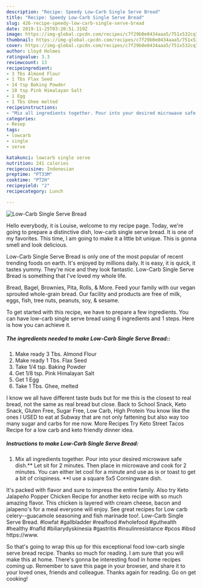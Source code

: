 ```yaml
---
description: "Recipe: Speedy Low-Carb Single Serve Bread"
title: "Recipe: Speedy Low-Carb Single Serve Bread"
slug: 426-recipe-speedy-low-carb-single-serve-bread
date: 2019-11-25T03:20:51.319Z
image: https://img-global.cpcdn.com/recipes/c7f29b0e0434aaa5/751x532cq70/low-carb-single-serve-bread-recipe-main-photo.jpg
thumbnail: https://img-global.cpcdn.com/recipes/c7f29b0e0434aaa5/751x532cq70/low-carb-single-serve-bread-recipe-main-photo.jpg
cover: https://img-global.cpcdn.com/recipes/c7f29b0e0434aaa5/751x532cq70/low-carb-single-serve-bread-recipe-main-photo.jpg
author: Lloyd Holmes
ratingvalue: 3.3
reviewcount: 13
recipeingredient:
- 3 Tbs Almond Flour
- 1 Tbs Flax Seed
- 14 tsp Baking Powder
- 18 tsp Pink Himalayan Salt
- 1 Egg
- 1 Tbs Ghee melted
recipeinstructions:
- "Mix all ingredients together. Pour into your desired microwave safe dish.** Let sit for 2 minutes. Then place in microwave and cook for 2 minutes. You can either let cool for a minute and use as is or toast to get a bit of crispiness. **I use a square 5x5 Corningware dish."
categories:
- Resep
tags:
- lowcarb
- single
- serve

katakunci: lowcarb single serve
nutrition: 241 calories
recipecuisine: Indonesian
preptime: "PT33M"
cooktime: "PT2H"
recipeyield: "2"
recipecategory: Lunch

---
```



![Low-Carb Single Serve Bread](https://img-global.cpcdn.com/recipes/c7f29b0e0434aaa5/751x532cq70/low-carb-single-serve-bread-recipe-main-photo.jpg)

Hello everybody, it is Louise, welcome to my recipe page. Today, we're going to prepare a distinctive dish, low-carb single serve bread. It is one of my favorites. This time, I am going to make it a little bit unique. This is gonna smell and look delicious.

Low-Carb Single Serve Bread is only one of the most popular of recent trending foods on earth. It's enjoyed by millions daily. It is easy, it is quick, it tastes yummy. They're nice and they look fantastic. Low-Carb Single Serve Bread is something that I've loved my whole life.

Bread, Bagel, Brownies, Pita, Rolls, &amp; More. Feed your family with our vegan sprouted whole-grain bread. Our facility and products are free of milk, eggs, fish, tree nuts, peanuts, soy, &amp; sesame.


To get started with this recipe, we have to prepare a few ingredients. You can have low-carb single serve bread using 6 ingredients and 1 steps. Here is how you can achieve it.

##### The ingredients needed to make Low-Carb Single Serve Bread::

1. Make ready 3 Tbs. Almond Flour
1. Make ready 1 Tbs. Flax Seed
1. Take 1/4 tsp. Baking Powder
1. Get 1/8 tsp. Pink Himalayan Salt
1. Get 1 Egg
1. Take 1 Tbs. Ghee, melted


I know we all have different taste buds but for me this is the closest to real bread, not the same as real bread but close. Back to School Snack, Keto Snack, Gluten Free, Sugar Free, Low Carb, High Protein You know like the ones I USED to eat at Subway that are not only fattening but also way too many sugar and carbs for me now. More Recipes Try Keto Street Tacos Recipe for a low carb and keto friendly dinner idea. 

##### Instructions to make Low-Carb Single Serve Bread:

1. Mix all ingredients together. Pour into your desired microwave safe dish.** Let sit for 2 minutes. Then place in microwave and cook for 2 minutes. You can either let cool for a minute and use as is or toast to get a bit of crispiness.
**I use a square 5x5 Corningware dish.


It&#39;s packed with flavor and sure to impress the entire family. Also try Keto Jalapeño Popper Chicken Recipe for another keto recipe with so much amazing flavor. This chicken is layered with cream cheese, bacon and jalapeno&#39;s for a meal everyone will enjoy. See great recipes for Low carb celery--guacamole seasoning and fish marinade too!. Low-Carb Single Serve Bread. #lowfat #gallbladder #realfood #wholefood #guthealth #healthy #nafld #biliarydyskinesia #gastritis #insulinresistance #pcos #ibsd https://www. 

So that's going to wrap this up for this exceptional food low-carb single serve bread recipe. Thanks so much for reading. I am sure that you will make this at home. There's gonna be interesting food in home recipes coming up. Remember to save this page in your browser, and share it to your loved ones, friends and colleague. Thanks again for reading. Go on get cooking!

